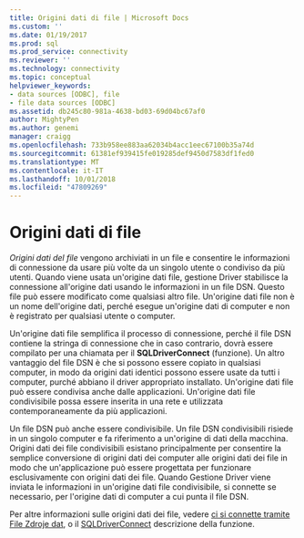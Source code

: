 ```yaml
---
title: Origini dati di file | Microsoft Docs
ms.custom: ''
ms.date: 01/19/2017
ms.prod: sql
ms.prod_service: connectivity
ms.reviewer: ''
ms.technology: connectivity
ms.topic: conceptual
helpviewer_keywords:
- data sources [ODBC], file
- file data sources [ODBC]
ms.assetid: db245c80-981a-4638-bd03-69d04bc67af0
author: MightyPen
ms.author: genemi
manager: craigg
ms.openlocfilehash: 733b958ee883aa62034b4acc1eec67100b35a74d
ms.sourcegitcommit: 61381ef939415fe019285def9450d7583df1fed0
ms.translationtype: MT
ms.contentlocale: it-IT
ms.lasthandoff: 10/01/2018
ms.locfileid: "47809269"
---
```

# <a name="file-data-sources"></a>Origini dati di file
*Origini dati del file* vengono archiviati in un file e consentire le informazioni di connessione da usare più volte da un singolo utente o condiviso da più utenti. Quando viene usata un'origine dati file, gestione Driver stabilisce la connessione all'origine dati usando le informazioni in un file DSN. Questo file può essere modificato come qualsiasi altro file. Un'origine dati file non è un nome dell'origine dati, perché esegue un'origine dati di computer e non è registrato per qualsiasi utente o computer.  
  
 Un'origine dati file semplifica il processo di connessione, perché il file DSN contiene la stringa di connessione che in caso contrario, dovrà essere compilato per una chiamata per il **SQLDriverConnect** (funzione). Un altro vantaggio del file DSN è che si possono essere copiato in qualsiasi computer, in modo da origini dati identici possono essere usate da tutti i computer, purché abbiano il driver appropriato installato. Un'origine dati file può essere condivisa anche dalle applicazioni. Un'origine dati file condivisibile possa essere inserita in una rete e utilizzata contemporaneamente da più applicazioni.  
  
 Un file DSN può anche essere condivisibile. Un file DSN condivisibili risiede in un singolo computer e fa riferimento a un'origine di dati della macchina. Origini dati dei file condivisibili esistano principalmente per consentire la semplice conversione di origini dati dei computer alle origini dati dei file in modo che un'applicazione può essere progettata per funzionare esclusivamente con origini dati dei file. Quando Gestione Driver viene inviata le informazioni in un'origine dati file condivisibile, si connette se necessario, per l'origine dati di computer a cui punta il file DSN.  
  
 Per altre informazioni sulle origini dati dei file, vedere [ci si connette tramite File Zdroje dat](../../odbc/reference/develop-app/connecting-using-file-data-sources.md), o il [SQLDriverConnect](../../odbc/reference/syntax/sqldriverconnect-function.md) descrizione della funzione.
